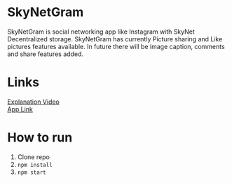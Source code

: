 # SkyNetGram

SkyNetGram is social networking app like Instagram with SkyNet Decentralized storage. SkyNetGram has currently Picture sharing and Like pictures features available. In future there will be image caption, comments and share features added.

# Links

[Explanation Video](https://youtu.be/Wwapj1eefL0 "Youtube Video")
<br />
[App Link](https://metformin10.hns.siasky.net/)

# How to run

1. Clone repo
2. `npm install`
3. `npm start`
